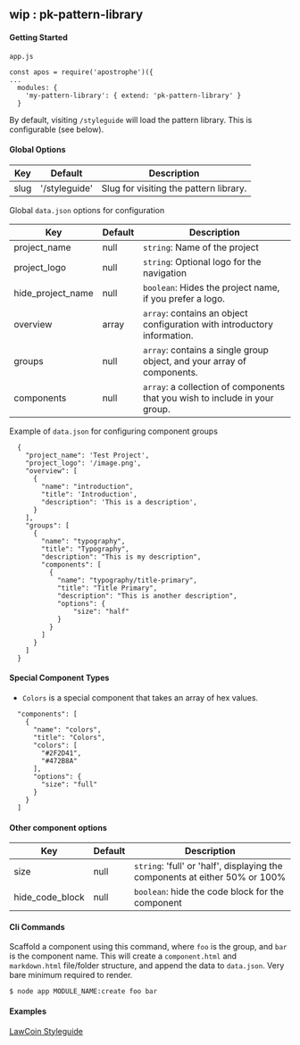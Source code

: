 ## wip : pk-pattern-library

#### Getting Started

```
app.js

const apos = require('apostrophe')({
...
  modules: {
    'my-pattern-library': { extend: 'pk-pattern-library' }
  }
```

By default, visiting `/styleguide` will load the pattern library. This is configurable (see below).


#### Global Options

Key | Default | Description
---|---|---
slug | '/styleguide' | Slug for visiting the pattern library.

Global `data.json` options for configuration

Key | Default | Description
---|---|---
project_name | null | `string`: Name of the project
project_logo | null | `string`: Optional logo for the navigation
hide_project_name | null | `boolean`: Hides the project name, if you prefer a logo.
overview | array | `array`: contains an object configuration with introductory information.
groups | null | `array`: contains a single group object, and your array of components.
components | null | `array`: a collection of components that you wish to include in your group.

Example of `data.json` for configuring component groups
```
  {
    "project_name": 'Test Project',
    "project_logo": '/image.png',
    "overview": [
      {
        "name": "introduction",
        "title": 'Introduction',
        "description": 'This is a description',
      }
    ],
    "groups": [
      {
        "name": "typography",
        "title": "Typography",
        "description": "This is my description",
        "components": [
          {
            "name": "typography/title-primary",
            "title": "Title Primary",
            "description": "This is another description",
            "options": {
                "size": "half"
            }
          }
        ]
      }
    ]
  }
```

#### Special Component Types
- `Colors` is a special component that takes an array of hex values.
```
  "components": [
    {
      "name": "colors",
      "title": "Colors",
      "colors": [
        "#2F2D41",
        "#472B8A"
      ],
      "options": {
        "size": "full"
      }
    }
  ]
```

#### Other component options

Key | Default | Description
---|---|---
size | null | `string`: 'full' or 'half', displaying the components at either 50% or 100%
hide_code_block | null | `boolean`: hide the code block for the component

#### Cli Commands

Scaffold a component using this command, where `foo` is the group, and `bar` is the component name. This will create a `component.html` and `markdown.html` file/folder structure, and append the data to `data.json`. Very bare minimum required to render.

```
$ node app MODULE_NAME:create foo bar
```

#### Examples

[LawCoin Styleguide](http://lawcoin.punkave.net/styleguide)
